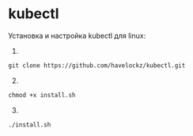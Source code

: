 # kubectl
Установка и настройка kubectl для linux:


1)
```md
git clone https://github.com/havelockz/kubectl.git
```


2)
```md
chmod +x install.sh
```


3)
```md
./install.sh
```
